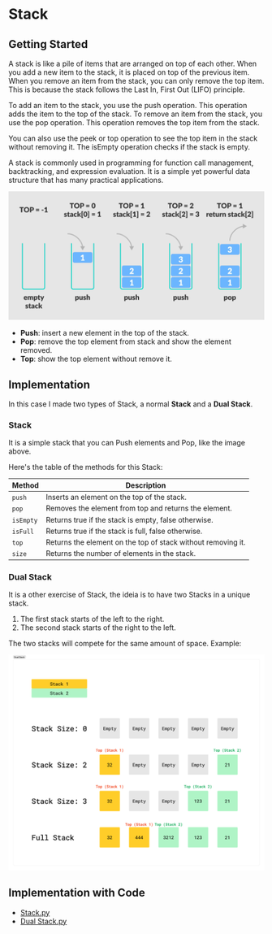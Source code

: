 # Stack

## Getting Started

A stack is like a pile of items that are arranged on top of each other. When you add a new item to the stack, it is placed on top of the previous item. When you remove an item from the stack, you can only remove the top item. This is because the stack follows the Last In, First Out (LIFO) principle.

To add an item to the stack, you use the push operation. This operation adds the item to the top of the stack. To remove an item from the stack, you use the pop operation. This operation removes the top item from the stack.

You can also use the peek or top operation to see the top item in the stack without removing it. The isEmpty operation checks if the stack is empty.

A stack is commonly used in programming for function call management, backtracking, and expression evaluation. It is a simple yet powerful data structure that has many practical applications.

![Stack example image](../Assets/Stack-Example.PNG)

- **Push**: insert a new element in the top of the stack.
- **Pop**: remove the top element from stack and show the element removed.
- **Top**: show the top element without remove it.

## Implementation

In this case I made two types of Stack, a normal **Stack** and a **Dual Stack**.

### Stack

It is a simple stack that you can Push elements and Pop, like the image above.

Here's the table of the methods for this Stack:

| Method    | Description                                                  |
| --------- | ------------------------------------------------------------ |
| `push`    | Inserts an element on the top of the stack.                  |
| `pop`     | Removes the element from top and returns the element.        |
| `isEmpty` | Returns true if the stack is empty, false otherwise.         |
| `isFull`  | Returns true if the stack is full, false otherwise.          |
| `top`     | Returns the element on the top of stack without removing it. |
| `size`    | Returns the number of elements in the stack.                 |

### Dual Stack

It is a other exercise of Stack, the ideia is to have two Stacks in a unique stack.

1. The first stack starts of the left to the right.
2. The second stack starts of the right to the left.

The two stacks will compete for the same amount of space.
Example:

![Dual Stack Example](../Assets/Dual-Stack.png)

## Implementation with Code

- [Stack.py](./python/Stack.py)
- [Dual Stack.py](./python/DualStack.py)
